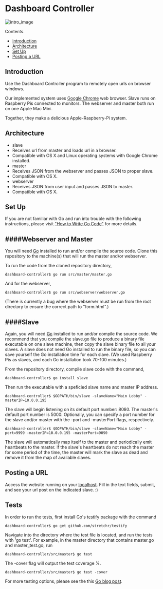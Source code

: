 Dashboard Controller 
====================

![intro_image](https://raw.githubusercontent.com/prezi/dashboard-controller/master/README_images/webpage.png)

Contents
 - [Introduction](https://github.com/prezi/dashboard-controller#introduction)
 - [Architecture](https://github.com/prezi/dashboard-controller#architecture)
 - [Set Up](https://github.com/prezi/dashboard-controller#getting-started)
 - [Posting a URL](https://github.com/prezi/dashboard-controller#posting-a-url)

Introduction
------------------

Use the Dashboard Controller program to remotely open urls on browser windows.

Our implemented system uses [Google Chrome](http://www.google.com/chrome/) web browser. 
Slave runs on Raspberry Pis connected to monitors. 
The webserver and master both run on one Apple Mac Mini. 

Together, they make a delicious Apple-Raspberry-Pi system. 

Architecture
------------------

 - slave 
  - Receives url from master and loads url in a browser. 
  - Compatible with OS X and Linux operating systems with Google Chrome installed. 
 - master
  - Receives JSON from the webserver and passes JSON to proper slave. 
  - Compatible with OS X. 
 - webserver
  - Receives JSON from user input and passes JSON to master. 
  - Compatible with OS X. 


Set Up
------------------

If you are not familiar with Go and run into trouble with the following instructions, please visit  ["How to Write Go Code"](https://golang.org/doc/code.html) for more details. 

####Webserver and Master
------------------

You will need [Go](https://golang.org/) installed to run and/or compile the source code. 
Clone this repository to the machine(s) that will run the master and/or webserver. 

To run the code from the cloned repository directory, 

    dashboard-controller$ go run src/master/master.go

And for the webserver, 

    dashboard-controller$ go run src/webserver/webserver.go 

(There is currently a bug where the webserver must be run from the root directory to ensure the correct path to "form.html".)

####Slave
------------------

Again, you will need [Go](https://golang.org/) installed to run and/or compile the source code. We recommend that you compile the slave.go file to produce a binary file executable on one slave machine, then copy the slave binary file to all your slaves. A slave does not need Go installed to run the binary file, so you can save yourself the Go installation time for each slave. (We used Raspberry Pis as slaves, and each Go installation took 70-100 minutes.)

From the repository directory, compile slave code with the command, 
 
    dashboard-controller$ go install slave

Then run the executable with a speficied slave name and master IP address. 
 
    dashboard-controller$ $GOPATH/bin/slave -slaveName="Main Lobby" -masterIP=10.0.0.195

The slave will begin listening on its default port number: 8080. The master's default port number is 5000.
Optionally, you can specify a port number for the slave and/or master with the -port and -masterPort flags, respectively.
 
    dashboard-controller$ $GOPATH/bin/slave -slaveName="Main Lobby" -port=9999 -masterIP=10.0.0.195 -masterPort=9090 
    
The slave will automatically map itself to the master and periodically emit heartbeats to the master. If the slave's heartbeats do not reach the master for some period of the time, the master will mark the slave as dead and remove it from the map of available slaves. 

Posting a URL
------------------

Access the website running on your [localhost](https://github.com/prezi/dashboard-controller/blob/master/src/webserver/webserver.go#L126). Fill in the text fields, submit, and see your url post on the indicated slave. :) 

Tests
------------------

In order to run the tests, first install [Go](https://golang.org/)'s [testify](https://godoc.org/github.com/stretchr/testify) package with the command

    dashboard-controller$ go get github.com/stretchr/testify

Navigate into the directory where the test file is located, and run the tests with 'go test'. For example, in the master directory that contains master.go and master_test.go, run

    dashboard-controller/src/master$ go test 

The -cover flag will output the test coverage %. 

    dashboard-controller/src/master$ go test -cover

For more testing options, please see the this [Go blog post](http://blog.golang.org/cover). 
